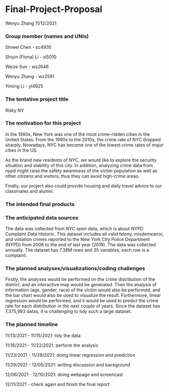 Final-Project-Proposal
================
Wenyu Zhang
11/12/2021

### Group member (names and UNIs)

Shiwei Chen - sc4935

Shiyin (Fiona) Li - sl5010

Weize Sun - ws2646

Wenyu Zhang - wz2591

Yiming Li - yl4925

### The tentative project title

Risky NY

### The motivation for this project

In the 1980s, New York was one of the most crime-ridden cities in the
United States. From the 1990s to the 2010s, the crime rate of NYC
dropped sharply. Nowadays, NYC has become one of the lowest crime rates
of major cities in the US.

As the brand new residents of NYC, we would like to explore the security
situation and stability of this city. In addition, analyzing crime data
from nypd might raise the safety awareness of the victim population as
well as other citizens and visitors, thus they can avoid high-crime
areas.

Finally, our project also could provide housing and daily travel advice
to our classmates and alumni.

### The intended final products

### The anticipated data sources

The data was collected from NYC open data, which is about NYPD Complaint
Data Historic. This dataset includes all valid felony, misdemeanor, and
violation crimes reported to the New York City Police Department (NYPD)
from 2006 to the end of last year (2019). The data was collected
annually. The dataset has 7.38M rows and 35 variables, each row is a
complaint.

### The planned analyses/visualizations/coding challenges

Firstly, the analyses would be performed on the crime distribution of
the district, and an interactive map would be generated. Then the
analysis of information (age, gender, race) of the victim would also be
performed, and the bar chart would also be used to visualize the result.
Furthermore, linear regression would be performed, and it would be used
to predict the crime rate for each distribution in the next couple of
years. Since the dataset has 7,375,993 datas, it is challenging to tidy
such a large dataset.

### The planned timeline

11/13/2021 - 11/15/2021: tidy the data

11/16/2021 - 11/22/2021: perform the analysis

11/23/2021 - 11/28/2021: doing linear regression and prediction

11/29/2021 - 12/05/2021: writing discussion and background

12/06/2021 - 12/10/2021: doing webpage and screencast

12/11/2021 - check again and finish the final report
